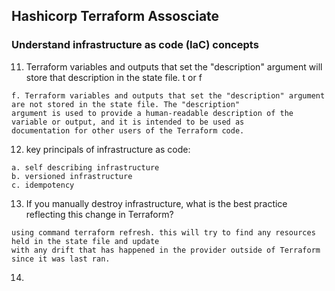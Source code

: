 ## Hashicorp Terraform Assosciate 

### Understand infrastructure as code (IaC) concepts

11. Terraform variables and outputs that set the "description" argument will store that description in the state file. t or f 
```
f. Terraform variables and outputs that set the "description" argument are not stored in the state file. The "description"
argument is used to provide a human-readable description of the variable or output, and it is intended to be used as
documentation for other users of the Terraform code.
```

12. key principals of infrastructure as code: 
```
a. self describing infrastructure
b. versioned infrastructure
c. idempotency
```

13. If you manually destroy infrastructure, what is the best practice reflecting this change in Terraform?

```
using command terraform refresh. this will try to find any resources held in the state file and update
with any drift that has happened in the provider outside of Terraform since it was last ran.
```

14. 

